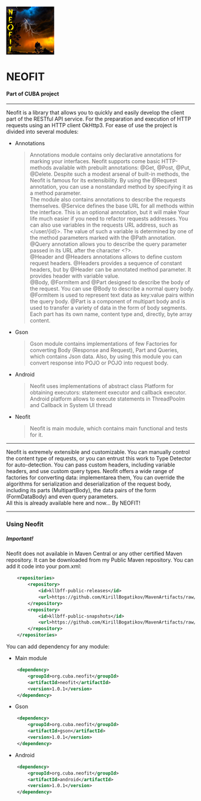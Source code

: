 ![Neofit icon](https://raw.githubusercontent.com/KirillBogatikov/Neofit/dev/javadoc/images/icon.png)
# NEOFIT
#### Part of CUBA project
---
Neofit is a library that allows you to quickly and easily develop the client part of the RESTful API service. For the preparation and execution of HTTP requests using an HTTP client OkHttp3. For ease of use the project is divided into several modules:
 - Annotations  
    > Annotations module contains only declarative annotations for marking your interfaces. Neofit supports come basic HTTP-methods available with prebuilt annotations: @Get, @Post, @Put, @Delete. Despite such a modest arsenal of built-in methods, the Neofit is famous for its extensibility. By using the @Request annotation, you can use a nonstandard method by specifying it as a method parameter.  
    > The module also contains annotations to describe the requests themselves. @Service defines the base URL for all methods within the interface. This is an optional annotation, but it will make Your life much easier if you need to refactor requests addresses. You can also use variables in the requests URL address, such as </user/{id}>. The value of such a variable is determined by one of the method parameters marked with the @Path annotation. @Query annotation allows you to describe the query parameter passed in its URL after the character <?>.     
    > @Header and @Headers annotations allows to define custom request headers. @Headers provides a sequence of constant headers, but by @Header can be annotated method parameter. It provides header with variable value.  
    > @Body, @FormItem and @Part designed to describe the body of the request. You can use @Body to describe a normal query body. @FormItem is used to represent text data as key:value pairs within the query body. @Part is a component of multipart body and is used to transfer a variety of data in the form of body segments. Each part has its own name, content type and, directly, byte array content.
 - Gson
    > Gson module contains implementations of few Factories for converting Body (Response and Request), Part and Queries, which contains Json data. Also, by using this module you can convert response into POJO or POJO into request body.    
 - Android
    > Neofit uses implementations of abstract class Platform for obtaining executors: statement executor and callback executor. Android platform allows to execute statements in ThreadPoolm and Callback in System UI thread
 - Neofit
    > Neofit is main module, which contains main functional and tests for it.
    
---
    
Neofit is extremely extensible and customizable. You can manually control the content type of requests, or you can entrust this work to Type Detector for auto-detection. You can pass custom headers, including variable headers, and use custom query types. Neofit offers a wide range of factories for converting data: implementarea them, You can override the algorithms for serialization and deserialization of the request body, including its parts (MultipartBody), the data pairs of the form (FormDataBody) and even query parameters.  
All this is already available here and now... By NEOFIT!

---

### Using Neofit  
##### Important!
Neofit does not available in Maven Central or any other certified Maven repository. It can be downloaded from my Public Maven repository. You can add it code into your pom.xml:
```xml
    <repositories>
        <repository>
            <id>kllbff-public-releases</id>
            <url>https://github.com/KirillBogatikov/MavenArtifacts/raw/master/releases</url>
        </repository>
        <repository>
            <id>kllbff-public-snapshots</id>
            <url>https://github.com/KirillBogatikov/MavenArtifacts/raw/master/snapshots</url>
        </repository>
    </repositories>
```

You can add dependency for any module:  
- Main module  
```xml  
    <dependency>  
        <groupId>org.cuba.neofit</groupId>  
        <artifactId>neofit</artifactId>  
        <version>1.0.1</version> 
    </dependency>
```
 - Gson  
```xml  
    <dependency>  
        <groupId>org.cuba.neofit</groupId>  
        <artifactId>gson</artifactId>  
        <version>1.0.1</version> 
    </dependency>
```
- Android  
```xml  
    <dependency>  
        <groupId>org.cuba.neofit</groupId>  
        <artifactId>android</artifactId>  
        <version>1.0.1</version> 
    </dependency>
```